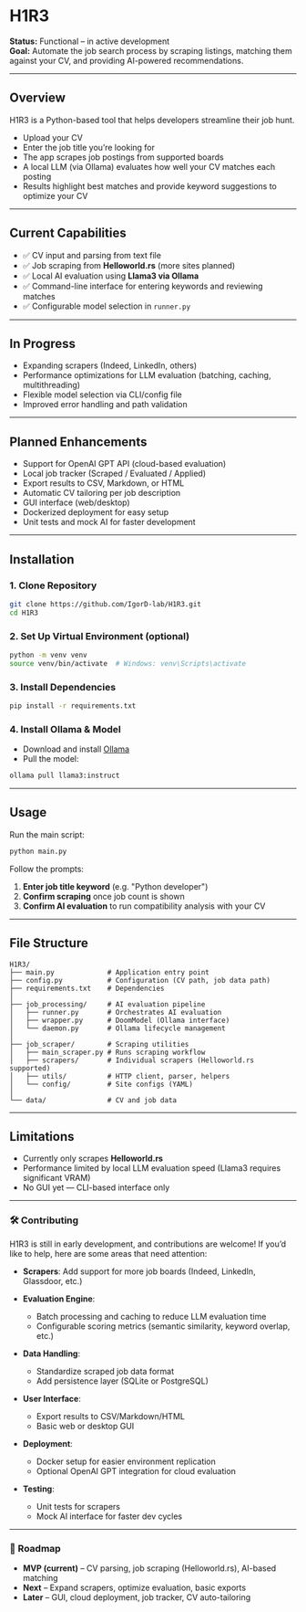 
# H1R3

**Status:** Functional – in active development  
**Goal:** Automate the job search process by scraping listings, matching them against your CV, and providing AI-powered recommendations.  

---

## Overview
H1R3 is a Python-based tool that helps developers streamline their job hunt.  
- Upload your CV  
- Enter the job title you’re looking for  
- The app scrapes job postings from supported boards  
- A local LLM (via Ollama) evaluates how well your CV matches each posting  
- Results highlight best matches and provide keyword suggestions to optimize your CV  

---

## Current Capabilities
- ✅ CV input and parsing from text file  
- ✅ Job scraping from **Helloworld.rs** (more sites planned)  
- ✅ Local AI evaluation using **Llama3 via Ollama**  
- ✅ Command-line interface for entering keywords and reviewing matches  
- ✅ Configurable model selection in `runner.py`  

---

## In Progress
- Expanding scrapers (Indeed, LinkedIn, others)  
- Performance optimizations for LLM evaluation (batching, caching, multithreading)  
- Flexible model selection via CLI/config file  
- Improved error handling and path validation  

---

## Planned Enhancements
- Support for OpenAI GPT API (cloud-based evaluation)  
- Local job tracker (Scraped / Evaluated / Applied)  
- Export results to CSV, Markdown, or HTML  
- Automatic CV tailoring per job description  
- GUI interface (web/desktop)  
- Dockerized deployment for easy setup  
- Unit tests and mock AI for faster development  

---

## Installation

### 1. Clone Repository
```bash
git clone https://github.com/IgorD-lab/H1R3.git
cd H1R3
````

### 2. Set Up Virtual Environment (optional)

```bash
python -m venv venv
source venv/bin/activate  # Windows: venv\Scripts\activate
```

### 3. Install Dependencies

```bash
pip install -r requirements.txt
```

### 4. Install Ollama & Model

* Download and install [Ollama](https://ollama.ai)
* Pull the model:

```bash
ollama pull llama3:instruct
```

---

## Usage

Run the main script:

```bash
python main.py
```

Follow the prompts:

1. **Enter job title keyword** (e.g. "Python developer")
2. **Confirm scraping** once job count is shown
3. **Confirm AI evaluation** to run compatibility analysis with your CV

---

## File Structure

```
H1R3/
├── main.py             # Application entry point
├── config.py           # Configuration (CV path, job data path)
├── requirements.txt    # Dependencies
│
├── job_processing/     # AI evaluation pipeline
│   ├── runner.py       # Orchestrates AI evaluation
│   ├── wrapper.py      # DoomModel (Ollama interface)
│   └── daemon.py       # Ollama lifecycle management
│
├── job_scraper/        # Scraping utilities
│   ├── main_scraper.py # Runs scraping workflow
│   ├── scrapers/       # Individual scrapers (Helloworld.rs supported)
│   ├── utils/          # HTTP client, parser, helpers
│   └── config/         # Site configs (YAML)
│
└── data/               # CV and job data
```

---

## Limitations

* Currently only scrapes **Helloworld.rs**
* Performance limited by local LLM evaluation speed (Llama3 requires significant VRAM)
* No GUI yet — CLI-based interface only

---

### 🛠️ Contributing

H1R3 is still in early development, and contributions are welcome!
If you’d like to help, here are some areas that need attention:

* **Scrapers**: Add support for more job boards (Indeed, LinkedIn, Glassdoor, etc.)
* **Evaluation Engine**:

  * Batch processing and caching to reduce LLM evaluation time
  * Configurable scoring metrics (semantic similarity, keyword overlap, etc.)
* **Data Handling**:

  * Standardize scraped job data format
  * Add persistence layer (SQLite or PostgreSQL)
* **User Interface**:

  * Export results to CSV/Markdown/HTML
  * Basic web or desktop GUI
* **Deployment**:

  * Docker setup for easier environment replication
  * Optional OpenAI GPT integration for cloud evaluation
* **Testing**:

  * Unit tests for scrapers
  * Mock AI interface for faster dev cycles

---

### 📌 Roadmap

* **MVP (current)** – CV parsing, job scraping (Helloworld.rs), AI-based matching
* **Next** – Expand scrapers, optimize evaluation, basic exports
* **Later** – GUI, cloud deployment, job tracker, CV auto-tailoring


